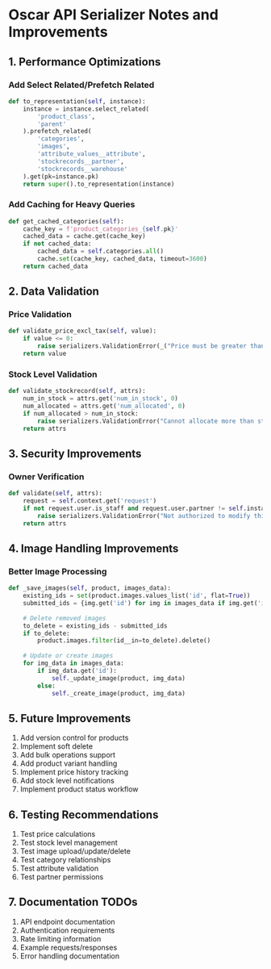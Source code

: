 # Oscar API Serializer Notes and Improvements

## 1. Performance Optimizations

### Add Select Related/Prefetch Related
```python
def to_representation(self, instance):
    instance = instance.select_related(
        'product_class',
        'parent'
    ).prefetch_related(
        'categories',
        'images',
        'attribute_values__attribute',
        'stockrecords__partner',
        'stockrecords__warehouse'
    ).get(pk=instance.pk)
    return super().to_representation(instance)
```

### Add Caching for Heavy Queries
```python
def get_cached_categories(self):
    cache_key = f'product_categories_{self.pk}'
    cached_data = cache.get(cache_key)
    if not cached_data:
        cached_data = self.categories.all()
        cache.set(cache_key, cached_data, timeout=3600)
    return cached_data
```

## 2. Data Validation

### Price Validation
```python
def validate_price_excl_tax(self, value):
    if value <= 0:
        raise serializers.ValidationError(_("Price must be greater than zero"))
    return value
```

### Stock Level Validation
```python
def validate_stockrecord(self, attrs):
    num_in_stock = attrs.get('num_in_stock', 0)
    num_allocated = attrs.get('num_allocated', 0)
    if num_allocated > num_in_stock:
        raise serializers.ValidationError("Cannot allocate more than stock level")
    return attrs
```

## 3. Security Improvements

### Owner Verification
```python
def validate(self, attrs):
    request = self.context.get('request')
    if not request.user.is_staff and request.user.partner != self.instance.partner:
        raise serializers.ValidationError("Not authorized to modify this product")
    return attrs
```

## 4. Image Handling Improvements

### Better Image Processing
```python
def _save_images(self, product, images_data):
    existing_ids = set(product.images.values_list('id', flat=True))
    submitted_ids = {img.get('id') for img in images_data if img.get('id')}
    
    # Delete removed images
    to_delete = existing_ids - submitted_ids
    if to_delete:
        product.images.filter(id__in=to_delete).delete()
        
    # Update or create images
    for img_data in images_data:
        if img_data.get('id'):
            self._update_image(product, img_data)
        else:
            self._create_image(product, img_data)
```

## 5. Future Improvements

1. Add version control for products
2. Implement soft delete
3. Add bulk operations support
4. Add product variant handling
5. Implement price history tracking
6. Add stock level notifications
7. Implement product status workflow

## 6. Testing Recommendations

1. Test price calculations
2. Test stock level management
3. Test image upload/update/delete
4. Test category relationships
5. Test attribute validation
6. Test partner permissions

## 7. Documentation TODOs

1. API endpoint documentation
2. Authentication requirements
3. Rate limiting information
4. Example requests/responses
5. Error handling documentation